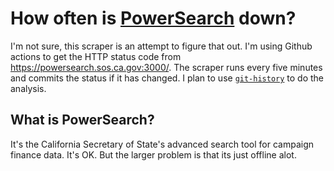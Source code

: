 # How often is [PowerSearch](https://powersearch.sos.ca.gov:3000/) down?

I'm not sure, this scraper is an attempt to figure that out. I'm using Github actions to get the HTTP status code from https://powersearch.sos.ca.gov:3000/. The scraper runs every five minutes and commits the status if it has changed. I plan to use [`git-history`](https://datasette.io/tools/git-history) to do the analysis.

## What is PowerSearch?
It's the California Secretary of State's advanced search tool for campaign finance data. It's OK. But the larger problem is that its just offline alot.
